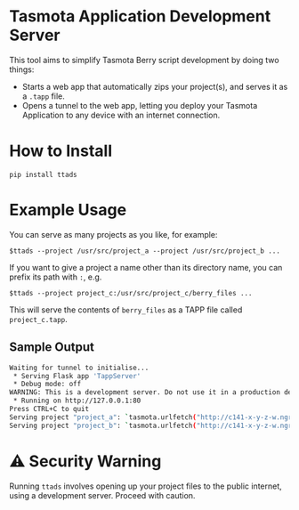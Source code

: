 # Tasmota Application Development Server

This tool aims to simplify Tasmota Berry script development by doing two things:

* Starts a web app that automatically zips your project(s), and serves it as a `.tapp` file.
* Opens a tunnel to the web app, letting you deploy your Tasmota Application to any device with an internet connection.

# How to Install

`pip install ttads`

# Example Usage

You can serve as many projects as you like, for example:

`$ttads --project /usr/src/project_a --project /usr/src/project_b ...`

If you want to give a project a name other than its directory name, you can prefix its path with `:`, e.g.

`$ttads --project project_c:/usr/src/project_c/berry_files ...`

This will serve the contents of `berry_files` as a TAPP file called `project_c.tapp`.

## Sample Output

```bash
Waiting for tunnel to initialise...
 * Serving Flask app 'TappServer'
 * Debug mode: off
WARNING: This is a development server. Do not use it in a production deployment. Use a production WSGI server instead.
 * Running on http://127.0.0.1:80
Press CTRL+C to quit
Serving project "project_a": `tasmota.urlfetch("http://c141-x-y-z-w.ngrok.io/project_a.tapp")`
Serving project "project_b": `tasmota.urlfetch("http://c141-x-y-z-w.ngrok.io/project_b.tapp")`
```

# :warning: Security Warning

Running `ttads` involves opening up your project files to the public internet, using a development server. Proceed with
caution. 